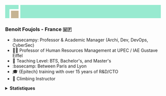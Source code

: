 ![separe](https://raw.githubusercontent.com/studoo-app/.github/main/profile/studoo-banner-logo.png)

### Benoit Foujols - France :st_martin:

- :basecampy: Professor & Academic Manager (Archi, Dev, DevOps, CyberSec)
- 🧑‍🏫 Professor of Human Resources Management at UPEC / IAE Gustave Eiffel
- 🚀 Teaching Level: BTS, Bachelor's, and Master's
- :basecamp: Between Paris and Lyon
- 🎓 {Epitech} training with over 15 years of R&D/CTO
- 🧗 Climbing Instructor

<details>
<summary><b>Statistiques</b></summary>
<img src="https://github.com/bfoujols/bfoujols/raw/main/github-metrics.svg" alt="Benoit Foujols" />
</details>
